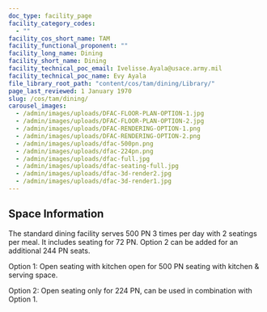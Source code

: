 ```yaml
---
doc_type: facility_page
facility_category_codes:
  - ""
facility_cos_short_name: TAM
facility_functional_proponent: ""
facility_long_name: Dining
facility_short_name: Dining
facility_technical_poc_email: Ivelisse.Ayala@usace.army.mil
facility_technical_poc_name: Evy Ayala
file_library_root_path: "content/cos/tam/dining/Library/"
page_last_reviewed: 1 January 1970
slug: /cos/tam/dining/
carousel_images:
  - /admin/images/uploads/DFAC-FLOOR-PLAN-OPTION-1.jpg
  - /admin/images/uploads/DFAC-FLOOR-PLAN-OPTION-2.jpg
  - /admin/images/uploads/DFAC-RENDERING-OPTION-1.png
  - /admin/images/uploads/DFAC-RENDERING-OPTION-2.png
  - /admin/images/uploads/dfac-500pn.png
  - /admin/images/uploads/dfac-224pn.png
  - /admin/images/uploads/dfac-full.jpg
  - /admin/images/uploads/dfac-seating-full.jpg
  - /admin/images/uploads/dfac-3d-render2.jpg
  - /admin/images/uploads/dfac-3d-render1.jpg
---
```


## Space Information

The standard dining facility serves 500 PN 3 times per day with 2 seatings per meal. It includes seating for 72 PN. Option 2 can be added for an additional 244 PN seats.

Option 1: Open seating with kitchen open for 500 PN seating with kitchen & serving space.

Option 2: Open seating only for 224 PN, can be used in combination with Option 1.

<!-- ## Envelope Variations by Space Function -->
